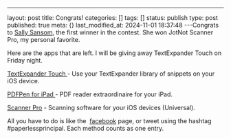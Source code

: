 ---
layout: post
title: Congrats!
categories: []
tags: []
status: publish
type: post
published: true
meta: {}
last_modified_at: 2024-11-01 18:37:48
---Congrats to 
[Sally Sansom](https://twitter.com/principalsal), the first winner in the ​contest. She won JotNot Scanner Pro, my personal favorite. 

​Here are the apps that are left. I will be giving away TextExpander Touch on Friday night. 

[TextExpander Touch​ ](http://itunes.apple.com/us/app/textexpander/id326180690?mt=8)- Use your TextExpander library of snippets on your iOS device. 

[PDFPen for iPad​ ](http://itunes.apple.com/us/app/pdfpen/id490774625?mt=8)- PDF reader extraordinaire for your iPad.

[Scanner Pro](http://itunes.apple.com/us/app/scanner-pro-by-readdle/id333710667?mt=8) - Scanning software for your iOS devices (Universal).

All you have to do is like the 
[facebook](http://facebook.com/paperlessprincipal) page, or tweet using the hashtag #paperlessprincipal. ​Each method counts as one entry.

​
